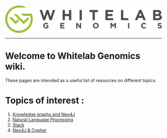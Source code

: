 ![](/Logo_horizontal.png)

*** 
# Welcome to Whitelab Genomics wiki.

These pages are intended as a useful list of resources on different topics. 

# Topics of interest : 

 1. [Knowledge graphs and Neo4J](https://whitelabgx.github.io/knowledgegraph_resources)
 2. [Natural Language Processing](https://whitelabgx.github.io/NLP_resources/)
 3. [Stack](https://whitelabgx.github.io/Stack_resources/)
 4. [Neo4J & Cypher](https:/whitelabgx.github.io/Neo4J_Cypher_resources/)
 
 
 
 
